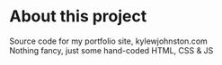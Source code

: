 # About this project
Source code for my portfolio site, kylewjohnston.com  
Nothing fancy, just some hand-coded HTML, CSS & JS

